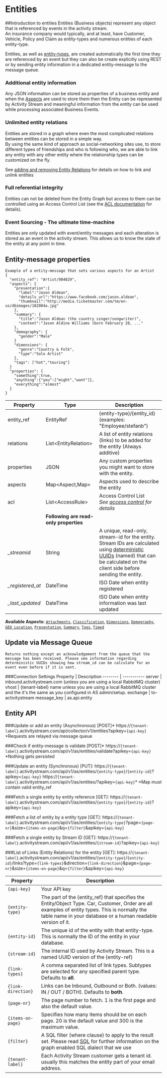 # Entities
##Introduction to entities
Entities (Business objects) represent any object that is referenced by events in the activity stream.
</br> An insurance company would typically, and at least, have Customer, Vehicle, Policy and Claim as entity-types and numerous entities of each entity-type.

Entities, as well as [entity-types](), are created automatically the first time they are referenced by an event but they can also be create explicitly using REST or by sending entity information in a dedicated entity-message to the message queue.
### Additional entity information
Any JSON information can be stored as properties of a business entity and when the [Aspects]() are used to store them then the Entity can be represented by Activity Stream and meaningful information from the entity can be used while processing associated Business Events.
### Unlimited entity relations
Entities are stored in a graph where even the most complicated relations between entities can be stored in a simple way.
</br>By using the same kind of approach as social-networking sites use, to store different types of friendships and who is following who, we are able to link any entity with any other entity where the relationship types can be customized on the fly.

See [adding and removing Entity Relations]() for details on how to link and unlink entities
### Full referential integrity
Entities can not be deleted from the Entity Graph but access to them can be controlled using an Access Control List (see the [ACL documentation]() for details).
### Event Sourcing - The ultimate time-machine
Entities are only updated with event/entity messages and each alteration is stored as an event in the activity stream. This allows us to know the state of the entity at any point in time.

## Entity-message properties
```shell
Example of a entity-message that sets various aspects for an Artist
{
  "entity_ref": "Artist/984829",
  "aspects": {
    "presentation":{
      "label":"Jason Aldean",
      "details_url":"https://www.facebook.com/jason.aldean",
      "thumbnail":"http://media.ticketmaster.com/tm/en-us/dbimages/182004a.jpg"
    },
    "summary": {
      "title":"Jason Aldean (the country singer/songwriter)",
      "content":"Jason Aldine Williams (born February 28, ..."
    },
    "demography": {
      "gender":"Male"
    }
    "dimensions": {
      "genre":"Country & Folk",
      "type":"Solo Artist"
    },
    "tags": ["hot","touring"]
  }
  "properties": {
    "something":true,
    "anything":{"you":["might","want"]},
    "everything":"almost"
  }
}
```

Property | Type | Description
-------- | ---- | -----------
entity_ref | EntityRef | {entity-type}/{entity_id} (examples: "Employee/stefanb")
relations | List\<EntityRelation\> | A list of entity relations (links) to be added for the entity (Always additive)
properties | JSON | Any custom properties you might want to store with the entity.
aspects | Map<Aspect,Map>| Aspects used to describe the entity
acl | List\<AccessRule\> | Access Control List</br>*See [access control](#access-control) for details*
 | |  **Following are read-only properties**
*\_streamid* | String | A unique, read-only, stream-id for the entity.</br>Stream IDs are calculated using [deterministic UUIDs]() (named) that can be calculated on the client side before sending the entity.
*\_registered_at* | DateTime | ISO Date when entity registered
*\_last_updated* | DateTime | ISO Date when entity information was last updated

**Available Aspects:** [`Attachments`](#attachments), [`Classification`](#classification), [`Dimensions`](#dimensions), [`Demography`](#demography), [`GEO Location`](#geo-locations),  [`Presentation`](#presentation), [`Summary`](#summary), [`Tags`](#tags), [`Timed`](#timed) 

## Update via Message Queue
```shell
Returns nothing except an acknowledgement from the queue that the message has been received. Please see information regarding deterministic UUIDs showing how stream_id can be calculate for an event even before if it is sent.
```
###Connection Settings
Property | Description
-------- | -----------
server | inbound.activitystream.com (unless you are using a local RabbitMQ cluster)
vhost | {tenant-label} name unless you are using a local RabbitMQ cluster and the it's the same as you configured in AS admin/setup.
exchange | to-activitystream
message_key | as.api.entity

## Entity API

###Update or add an entity (Asynchronous) [POST]\*
https://`{tenant-label}`.activitystream.com/api/collector/v1/entities?apikey=`{api-key}`
\*Requests are relayed via message queue 

###Check if entity-message is validate [POST]\*
https://`{tenant-label}`.activitystream.com/api/v1/as/entities/validate?apikey=`{api-key}`
\*Nothing gets persisted

###Update an entity (Synchronous) [PUT]:
https://`{tenant-label}`.activitystream.com/api/v1/as/entities/`{entity-type}`/`{entity-id}`?apikey=`{api-key}`
https://`{tenant-label}`.activitystream.com/api/v1/as/entities/?apikey=`{api-key}`\*
\*Map must contain valid entity_ref 

###Fetch a single entity by entity reference [GET]:
https://`{tenant-label}`.activitystream.com/api/v1/as/entities/`{entity-type}`/`{entity-id}`?apikey=`{api-key}`

###Fetch a list of entity by a entity type [GET]:
https://`{tenant-label}`.activitystream.com/api/v1/as/entities/`{entity-type}`?page=`{page-nr}`&size=`{items-on-page}`&q=`{filter}`&apikey=`{api-key}`

###Fetch a single entity by Stream ID [GET]:
https://`{tenant-label}`.activitystream.com/api/v1/as/entities/`{stream-id}`?apikey=`{api-key}`

###List of Links (Entity Relations) for the entity [GET]:
https://`{tenant-label}`.activitystream.com/api/v1/as/entities/`{entity-type}`/`{entity-id}`/links?type=`{link-types}`&direction=`{link-direction}`&page=`{page-nr}`&size=`{items-on-page}`&q=`{filter}`&apikey=`{api-key}`

Property | Description
-------- | -----------
`{api-key}`| Your API key
`{entity-type}`| The part of the {entity_ref} that specifies the Entity/Object Type. Car, Customer, Order are all examples of entity types. This is normally the table name in your database or a human readable version of it.
`{entity-id}`| The unique id of the entity with that entity-type. This is normally the ID of the entity in your database.
`{stream-id}`| The internal ID used by Activity Stream. This is a named UUID version of the {entity-ref}
`{link-types}`| A comma separated list of link types. Subtypes are selected for any specified parent type. Defaults to **all**.
`{link-direction}`| Links can be Inbound, Outbound or Both. (values: IN / OUT / BOTH). Defaults to **both**.
`{page-nr}`| The page number to fetch. 1 is the first page and also the default value.
`{items-on-page}`| Specifies how many items should be on each page. 20 is the default value and 300 is the maximum value.
`{filter}`| A SQL filter (where clause) to apply to the result set. Please read [SQL]() for further information on the graph enabled SQL dialect that we use
`{tenant-label}`| Each Activity Stream customer gets a tenant id. usually this matches the entity part of your email address.


